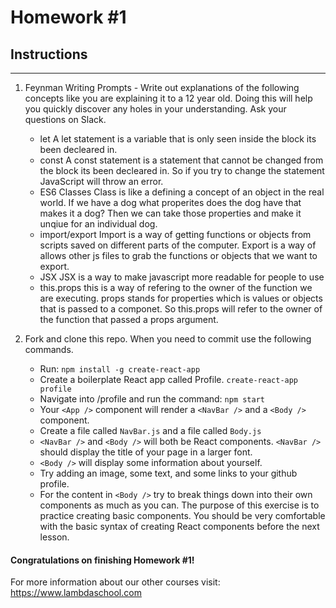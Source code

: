 # Homework #1

## Instructions
---
1. Feynman Writing Prompts - Write out explanations of the following concepts like you are explaining it to a 12 year old.  Doing this will help you quickly discover any holes in your understanding.  Ask your questions on Slack.
		
	* let
	    A let statement is a variable that is only seen inside the block its been decleared in.
	* const
	    A const statement is a statement that cannot be changed from the block its been decleared in. So if you try to change the statement JavaScript will throw an error.
	* ES6 Classes
	    Class is like a defining a concept of an object in the real world. If we have a dog what properites does the dog have that makes it a dog? Then we can take those properties and make it unqiue for an individual dog.
	* import/export
	    Import is a way of getting functions or objects from scripts saved on different parts of the computer. Export is a way of allows other js files to grab the functions or objects that we want to export.
	* JSX
        JSX is a way to make javascript more readable for people to use
	* this.props
	    this is a way of refering to the owner of the function we are executing. props stands for properties which is values or objects that is passed to a componet. So this.props will refer to the owner of the function that passed a props argument.


2. Fork and clone this repo.  When you need to commit use the following commands.
		
	* Run: `npm install -g create-react-app`
	* Create a boilerplate React app called Profile. `create-react-app profile`
	* Navigate into /profile and run the command: `npm start`
	* Your `<App />` component will render a `<NavBar />` and a `<Body />` component.
	* Create a file called `NavBar.js` and a file called `Body.js`
	* `<NavBar />` and `<Body />` will both be React components.  `<NavBar />` should display the title of your page in a larger font.
	* `<Body />` will display some information about yourself.
	* Try adding an image, some text, and some links to your github profile.
	* For the content in `<Body />` try to break things down into their own components as much as you can.  The purpose of this exercise is to practice creating basic components.  You should be very comfortable with the basic syntax of creating React components before the next lesson.



#### Congratulations on finishing Homework #1!

For more information about our other courses visit: https://www.lambdaschool.com
